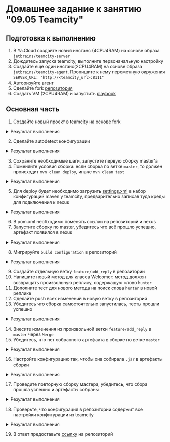 # Домашнее задание к занятию "09.05 Teamcity"

## Подготовка к выполнению

1. В Ya.Cloud создайте новый инстанс (4CPU4RAM) на основе образа `jetbrains/teamcity-server`
2. Дождитесь запуска teamcity, выполните первоначальную настройку
3. Создайте ещё один инстанс(2CPU4RAM) на основе образа `jetbrains/teamcity-agent`. Пропишите к нему переменную окружения `SERVER_URL: "http://<teamcity_url>:8111"`
4. Авторизуйте агент
5. Сделайте fork [репозитория](https://github.com/aragastmatb/example-teamcity)
6. Создать VM (2CPU4RAM) и запустить [playbook](./infrastructure)

## Основная часть

1. Создайте новый проект в teamcity на основе fork

<details><summary>Результат выполнения</summary>

![](./image/1.1.jpg)

</details>

2. Сделайте autodetect конфигурации

<details><summary>Результат выполнения</summary>

![](./image/2.1.jpg)
![](./image/2.2.jpg)

</details>

3. Сохраните необходимые шаги, запустите первую сборку master'a
4. Поменяйте условия сборки: если сборка по ветке `master`, то должен происходит `mvn clean deploy`, иначе `mvn clean test`

<details><summary>Результат выполнения</summary>

![](./image/4.1.jpg)
![](./image/4.2.jpg)
![](./image/4.3.jpg)

</details>

5. Для deploy будет необходимо загрузить [settings.xml](./teamcity/settings.xml) в набор конфигураций maven у teamcity, предварительно записав туда креды для подключения к nexus

<details><summary>Результат выполнения</summary>

![](./image/5.1.png)

</details>

6. В pom.xml необходимо поменять ссылки на репозиторий и nexus
7. Запустите сборку по master, убедитесь что всё прошло успешно, артефакт появился в nexus

<details><summary>Результат выполнения</summary>

![](./image/7.1.jpg)
![](./image/7.2.png)

</details>

8. Мигрируйте `build configuration` в репозиторий

<details><summary>Результат выполнения</summary>

![](./image/8.1.png)
![](./image/8.2.png)

</details>

9. Создайте отдельную ветку `feature/add_reply` в репозитории
10. Напишите новый метод для класса Welcomer: метод должен возвращать произвольную реплику, содержащую слово `hunter`
11. Дополните тест для нового метода на поиск слова `hunter` в новой реплике
12. Сделайте push всех изменений в новую ветку в репозиторий
13. Убедитесь что сборка самостоятельно запустилась, тесты прошли успешно

<details><summary>Результат выполнения</summary>

![](./image/13.1.png)

</details>

14. Внесите изменения из произвольной ветки `feature/add_reply` в `master` через `Merge`
15. Убедитесь, что нет собранного артефакта в сборке по ветке `master`

<details><summary>Результат выполнения</summary>

![](./image/15.1.png)

</details>

16. Настройте конфигурацию так, чтобы она собирала `.jar` в артефакты сборки

<details><summary>Результат выполнения</summary>

![](./image/16.1.png)

</details>

17. Проведите повторную сборку мастера, убедитесь, что сбора прошла успешно и артефакты собраны

<details><summary>Результат выполнения</summary>

![](./image/17.1.png)
![](./image/17.2.png)

</details>

18. Проверьте, что конфигурация в репозитории содержит все настройки конфигурации из teamcity

<details><summary>Результат выполнения</summary>

![](./image/18.1.png)

</details>

19. В ответ предоставьте [ссылку](https://github.com/Sergej1024/example-teamcity) на репозиторий
